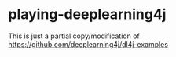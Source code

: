 # playing-deeplearning4j

This is just a partial copy/modification of https://github.com/deeplearning4j/dl4j-examples
